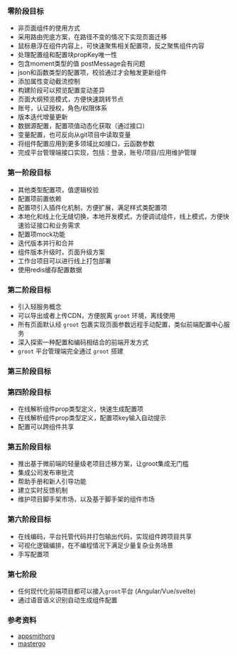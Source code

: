### 零阶段目标
- 非页面组件的使用方式
- 采用路由兜底方案，在路径不变的情况下实现页面迁移
- 鼠标悬浮在组件内容上，可快速聚焦相关配置项，反之聚焦组件内容
- 处理配置组和配置块propKey唯一性
- 包含moment类型的值 postMessage会有问题
- json和函数类型的配置项，校验通过才会触发更新组件
- 添加属性变动截流控制
- 构建阶段可以预览配置变动差异
- 页面大纲预览模式，方便快速跳转节点
- 账号，认证授权，角色/权限体系
- 版本迭代增量更新
- 数据源配置，配置项值动态化获取（通过接口）
- 变量配置，也可反向从git项目中读取变量
- 将组件配置应用到更多领域比如接口，云函数参数
- 完成平台管理端接口实现，包括：登录，账号/项目/应用维护管理


### 第一阶段目标
- 其他类型配置项，值逻辑校验
- 配置项前置依赖
- 配置项引入插件化机制，方便扩展，满足样式类配置项
- 本地化和线上化无缝切换，本地开发模式，方便调试组件，线上模式，方便快速验证接口和业务需求
- 配置项mock功能
- 迭代版本并行和合并
- 组件版本升级时，页面升级方案
- 工作台项目可以进行线上打包部署
- 使用redis缓存配置数据

### 第二阶段目标
- 引入轻服务概念
- 可以导出或者上传CDN，方便脱离 `groot` 环境，离线使用
- 所有页面默认经 `groot` 包裹实现页面参数远程手动配置，类似前端配置中心服务
- 深入探索一种配置和编码相结合的前端开发方式
- `groot` 平台管理端完全通过 `groot` 搭建

### 第三阶段目标

### 第四阶段目标
- 在线解析组件prop类型定义，快速生成配置项
- 在线解析组件prop类型定义，配置项key输入自动提示
- 配置可以跨组件共享

### 第五阶段目标
- 推出基于微前端的轻量级老项目迁移方案，让groot集成无门槛
- 集成公司发布审批流
- 帮助手册和新人引导功能
- 建立实时反馈机制
- 维护项目脚手架市场，以及基于脚手架的组件市场

### 第六阶段目标
- 在线编码，平台托管代码并打包输出代码，实现组件跨项目共享
- 可视化逻辑编排，在不编程情况下满足少量复杂业务场景
- 手写配置项

### 第七阶段
- 任何现代化前端项目都可以接入`groot`平台 (Angular/Vue/svelte)
- 通过语音语义识别自动生成组件配置


### 参考资料
- [appsmithorg](https://github.com/appsmithorg/appsmith)
- [mastergo](https://mastergo.com/)